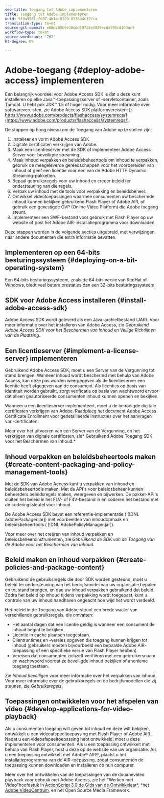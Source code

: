 ```yaml
---
seo-title: Toegang tot Adobe implementeren
title: Toegang tot Adobe implementeren
uuid: 9f9a9931-f607-4b1a-9209-0236a4c197ca
translation-type: tm+mt
source-git-commit: e60d285b9e30cdd19728e3029ecda995cd100ac9
workflow-type: tm+mt
source-wordcount: '762'
ht-degree: 0%

---
```



# Adobe-toegang {#deploy-adobe-access} implementeren

Een belangrijk voordeel voor Adobe Access SDK is dat u deze kunt installeren op elke Java™-toepassingsserver of -servletcontainer, zoals Tomcat. U hebt ook JDK™ 1.5 of hoger nodig. Voor meer informatie over softwarevereisten, zie Adobe Access SDK platformvereisten: [: https://www.adobe.com/products/flashaccess/systemreqs/](https://www.adobe.com/products/flashaccess/systemreqs/).

De stappen op hoog niveau om de Toegang van Adobe op te stellen zijn:

1. Installeer en vorm Adobe Access SDK.
1. Digitale certificaten verkrijgen van Adobe.
1. Maak een licentieserver met de SDK of implementeer Adobe Access Server voor beveiligde streaming.
1. Maak inhoud verpakken en beleidsbeheertools om inhoud te verpakken, gebruik de meegeleverde gereedschappen voor het voorbereiden van inhoud of geef een licentie voor een van de Adobe HTTP Dynamic Streaming-pakketten.
1. Bepaal gebruiksregels voor uw inhoud en creeer beleid ter ondersteuning van die regels.
1. Verpak uw inhoud met de tools voor verpakking en beleidsbeheer.
1. Ontwikkel videotoepassingen waarmee consumenten uw beschermde inhoud kunnen bekijken gebruikend Flash Player of Adobe AIR, of gebruik een gevestigde OVP (Online Video Platform) die Adobe toegang steunt.
1. Implementeer een SWF-bestand voor gebruik met Flash Player op uw website of post het Adobe AIR-installatieprogramma voor downloaden.

Deze stappen worden in de volgende secties uitgebreid, met verwijzingen naar andere documenten die extra informatie bevatten.

## Implementeren op een 64-bits besturingssysteem {#deploying-on-a-bit-operating-system}

Een 64-bits besturingssysteem, zoals de 64-bits versie van RedHat of Windows, biedt veel betere prestaties dan een 32-bits besturingssysteem.

## SDK voor Adobe Access installeren {#install-adobe-access-sdk}

Adobe Access SDK wordt geleverd als een Java-archiefbestand (JAR). Voor meer informatie over het installeren van Adobe Access, zie *Gebruikend Adobe Access SDK voor het Beschermen van Inhoud* en *Veilige Richtlijnen van de Plaatsing*.

## Een licentieserver {#implement-a-license-server} implementeren

Gebruikend Adobe Access SDK, moet u een Server van de Vergunning tot stand brengen. Wanneer inhoud wordt beschermd met behulp van Adobe Access, kan deze pas worden weergegeven als de licentieserver een licentie heeft afgegeven aan de consument. Als licenties op basis van identiteit worden gebruikt, zorgt verificatie op basis van wachtwoord ervoor dat alleen geautoriseerde consumenten inhoud kunnen openen en bekijken.

Wanneer u een licentieserver implementeert, moet u de benodigde digitale certificaten verkrijgen van Adobe. Raadpleeg het document Adobe Access Certificate Enrollment voor gedetailleerde instructies over het aanvragen van-certificaten.

Meer over het uitvoeren van een Server van de Vergunning, en het verkrijgen van digitale certificaten, zie* Gebruikend Adobe Toegang SDK voor het Beschermen van Inhoud.*

## Inhoud verpakken en beleidsbeheertools maken {#create-content-packaging-and-policy-management-tools}

Met de SDK van Adobe Access kunt u verpakken van inhoud en beleidsbeheertools maken. Met de API&#39;s voor beleidsbeheer kunnen beheerders beleidsregels maken, weergeven en bijwerken. De pakket-API&#39;s sluiten het beleid in het FLV- of F4V-bestand in en coderen het bestand met de coderingssleutel voor inhoud.

De Adobe Access SDK bevat een referentie-implementatie ( [!DNL AdobePackager.jar]) met voorbeelden van inhoudopmaak en beleidsbeheertools ( [!DNL AdobePolicyManager.jar]).

Voor meer over het creëren van inhoud verpakken en beleidsbeheersinstrumenten, zie *Gebruikend de SDK van de Toegang van de Adobe voor het Beschermen van Inhoud*.

## Beleid maken en inhoud verpakken {#create-policies-and-package-content}

Gebruikend de gebruiksregels die door SDK worden gesteund, moet u beleid ter ondersteuning van het bedrijfsmodel van uw organisatie bepalen en tot stand brengen, en dan uw inhoud verpakken gebruikend dat beleid. Zodra het beleid op inhoud tijdens verpakking wordt toegepast, kunt u controle van uw inhoud handhaven ongeacht hoe wijd het wordt verdeeld.

Het beleid in de Toegang van Adobe steunt een brede waaier van verschillende gebruiksregels, die omvatten:

* Het aantal dagen dat een licentie geldig is wanneer een consument de inhoud begint te bekijken.
* Licentie in cache plaatsen toegestaan.
* Clientruntimes en -versies opgeven die toegang kunnen krijgen tot inhoud (gebruikers moeten bijvoorbeeld een bepaalde Adobe AIR-toepassing of een specifieke versie van Flash Player hebben).
* Vereisen dat consumenten zichzelf verifiëren met een gebruikersnaam en wachtwoord voordat ze beveiligde inhoud bekijken of anonieme toegang toestaan.

Zie *Inhoud beveiligen* voor meer informatie over het verpakken van inhoud. Voor meer informatie over de gebruiksregels en de bedrijfsmodellen die zij steunen, zie *Gebruiksregels*.

## Toepassingen ontwikkelen voor het afspelen van video {#develop-applications-for-video-playback}

Als u consumenten toegang wilt geven tot inhoud en deze wilt bekijken, ontwikkelt u een videoafspeeltoepassing met Flash Player of Adobe AIR. Nadat u een videoafspeeltoepassing hebt ontwikkeld, moet u deze implementeren voor consumenten. Als u een toepassing ontwikkelt met behulp van Flash Player, host u deze op de website van uw organisatie. Als u een toepassing ontwikkelt met Adobe® AIR®, plaatst u het installatieprogramma van de AIR-toepassing, zodat consumenten de toepassing kunnen downloaden en installeren op hun computer.

Meer over het ontwikkelen van de toepassingen van de douanevideo playback voor gebruik met Adobe Access, zie het &quot;Werken met Video&quot;hoofdstuk in [ActionScript 3.0 de Gids van de Ontwikkelaar](https://help.adobe.com/en_US/as3/dev/WS9936fa0d5984e93b3f4f38ec1272a447844-8000.html)*, *het [Adobe VideoCentrum](https://www.adobe.com/devnet/video/), en het Open Source Media Framework.
